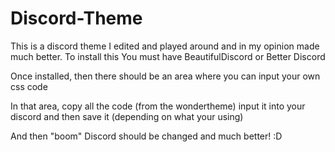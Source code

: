 # Discord-Theme
This is a discord theme I edited and played around and in my opinion made much better.
To install this You must have BeautifulDiscord or Better Discord

Once installed, then there should be an area where you can input your own css code

In that area, copy all the code (from the wondertheme) input it into your discord and then save it (depending on what your using)

And then "boom" Discord should be changed and much better! :D
